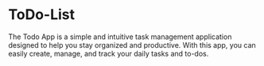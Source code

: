 # ToDo-List
The Todo App is a simple and intuitive task management application designed to help you stay organized and productive. With this app, you can easily create, manage, and track your daily tasks and to-dos.
